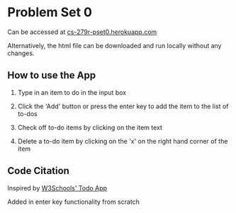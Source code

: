 # Problem Set 0

Can be accessed at [cs-279r-pset0.herokuapp.com](https://cs-279r-pset0.herokuapp.com/)

Alternatively, the html file can be downloaded and run locally without any changes.


## How to use the App

1. Type in an item to do in the input box

2. Click the 'Add' button or press the enter key to add the item to the list of to-dos

2. Check off to-do items by clicking on the item text

3. Delete a to-do item by clicking on the 'x' on the right hand corner of the item

## Code Citation

Inspired by [W3Schools' Todo App](https://www.w3schools.com/howto/howto_js_todolist.asp)

Added in enter key functionality from scratch